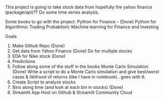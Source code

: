 This project is going to take stock data from hopefully the yahoo finance (package/api)?? Do some time series analysis.

Some books to go with the project: 
    Python for Finance - (Done)
    Python for Algorithmic Trading
    Probablistic Machine learning for Finance and Investing

Goals
1. Make Github Repo (Done)
2. Get data from Yahoo Finance (Done)
    Do for multiple stocks
3. EDA for Nike stock (Done)
4. Predictions
5. Follow along some of the stuff in the books
        Monte Carlo Simulation (Done)
        Write a script to do a Monte Carlo simulation and give best/worst cases & liklihood of returns (like I have in notebook).. goes with 6.
6. Create Script to analyze stocks
7. Bins along time (and look at each bin in stocks) (Done)
8. Streamlit App
    Host on Github & Streamlit Community Cloud

